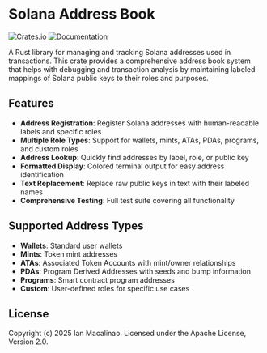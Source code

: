 # Solana Address Book

[![Crates.io](https://img.shields.io/crates/v/solana-address-book.svg)](https://crates.io/crates/solana-address-book)
[![Documentation](https://docs.rs/solana-address-book/badge.svg)](https://docs.rs/solana-address-book)

A Rust library for managing and tracking Solana addresses used in transactions. This crate provides a comprehensive address book system that helps with debugging and transaction analysis by maintaining labeled mappings of Solana public keys to their roles and purposes.

## Features

- **Address Registration**: Register Solana addresses with human-readable labels and specific roles
- **Multiple Role Types**: Support for wallets, mints, ATAs, PDAs, programs, and custom roles
- **Address Lookup**: Quickly find addresses by label, role, or public key
- **Formatted Display**: Colored terminal output for easy address identification
- **Text Replacement**: Replace raw public keys in text with their labeled names
- **Comprehensive Testing**: Full test suite covering all functionality

## Supported Address Types

- **Wallets**: Standard user wallets
- **Mints**: Token mint addresses
- **ATAs**: Associated Token Accounts with mint/owner relationships
- **PDAs**: Program Derived Addresses with seeds and bump information
- **Programs**: Smart contract program addresses
- **Custom**: User-defined roles for specific use cases

## License

Copyright (c) 2025 Ian Macalinao. Licensed under the Apache License, Version 2.0.

